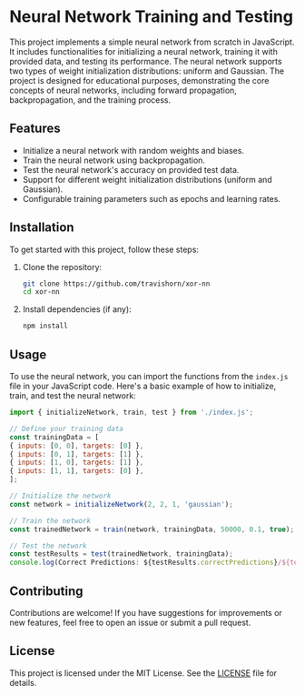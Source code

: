# Neural Network Training and Testing

This project implements a simple neural network from scratch in JavaScript. It
includes functionalities for initializing a neural network, training it with
provided data, and testing its performance. The neural network supports two
types of weight initialization distributions: uniform and Gaussian. The project
is designed for educational purposes, demonstrating the core concepts of neural
networks, including forward propagation, backpropagation, and the training
process.

## Features

- Initialize a neural network with random weights and biases.
- Train the neural network using backpropagation.
- Test the neural network's accuracy on provided test data.
- Support for different weight initialization distributions (uniform and
  Gaussian).
- Configurable training parameters such as epochs and learning rates.

## Installation

To get started with this project, follow these steps:

1. Clone the repository:

   ```bash
   git clone https://github.com/travishorn/xor-nn
   cd xor-nn
   ```

2. Install dependencies (if any):

   ```bash
   npm install
   ```

## Usage

To use the neural network, you can import the functions from the `index.js` file
in your JavaScript code. Here's a basic example of how to initialize, train, and
test the neural network:

```javascript
import { initializeNetwork, train, test } from './index.js';

// Define your training data
const trainingData = [
{ inputs: [0, 0], targets: [0] },
{ inputs: [0, 1], targets: [1] },
{ inputs: [1, 0], targets: [1] },
{ inputs: [1, 1], targets: [0] },
];

// Initialize the network
const network = initializeNetwork(2, 2, 1, 'gaussian');

// Train the network
const trainedNetwork = train(network, trainingData, 50000, 0.1, true);

// Test the network
const testResults = test(trainedNetwork, trainingData);
console.log(Correct Predictions: ${testResults.correctPredictions}/${testResults.totalTests});
```

## Contributing

Contributions are welcome! If you have suggestions for improvements or new
features, feel free to open an issue or submit a pull request.

## License

This project is licensed under the MIT License. See the [LICENSE](LICENSE) file
for details.
